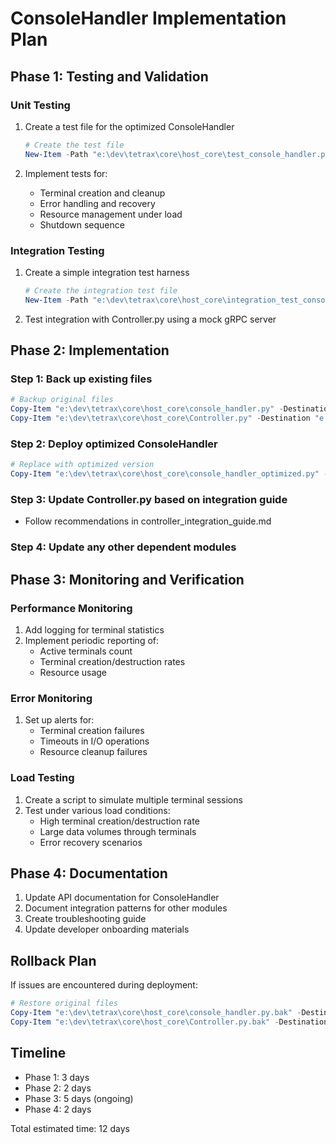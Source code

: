 # ConsoleHandler Implementation Plan

## Phase 1: Testing and Validation

### Unit Testing
1. Create a test file for the optimized ConsoleHandler
   ```powershell
   # Create the test file
   New-Item -Path "e:\dev\tetrax\core\host_core\test_console_handler.py" -ItemType "file"
   ```

2. Implement tests for:
   - Terminal creation and cleanup
   - Error handling and recovery
   - Resource management under load
   - Shutdown sequence

### Integration Testing
1. Create a simple integration test harness
   ```powershell
   # Create the integration test file
   New-Item -Path "e:\dev\tetrax\core\host_core\integration_test_console.py" -ItemType "file"
   ```

2. Test integration with Controller.py using a mock gRPC server

## Phase 2: Implementation

### Step 1: Back up existing files
```powershell
# Backup original files
Copy-Item "e:\dev\tetrax\core\host_core\console_handler.py" -Destination "e:\dev\tetrax\core\host_core\console_handler.py.bak"
Copy-Item "e:\dev\tetrax\core\host_core\Controller.py" -Destination "e:\dev\tetrax\core\host_core\Controller.py.bak"
```

### Step 2: Deploy optimized ConsoleHandler
```powershell
# Replace with optimized version
Copy-Item "e:\dev\tetrax\core\host_core\console_handler_optimized.py" -Destination "e:\dev\tetrax\core\host_core\console_handler.py"
```

### Step 3: Update Controller.py based on integration guide
- Follow recommendations in controller_integration_guide.md

### Step 4: Update any other dependent modules

## Phase 3: Monitoring and Verification

### Performance Monitoring
1. Add logging for terminal statistics
2. Implement periodic reporting of:
   - Active terminals count
   - Terminal creation/destruction rates
   - Resource usage

### Error Monitoring
1. Set up alerts for:
   - Terminal creation failures
   - Timeouts in I/O operations
   - Resource cleanup failures

### Load Testing
1. Create a script to simulate multiple terminal sessions
2. Test under various load conditions:
   - High terminal creation/destruction rate
   - Large data volumes through terminals
   - Error recovery scenarios

## Phase 4: Documentation

1. Update API documentation for ConsoleHandler
2. Document integration patterns for other modules
3. Create troubleshooting guide
4. Update developer onboarding materials

## Rollback Plan

If issues are encountered during deployment:

```powershell
# Restore original files
Copy-Item "e:\dev\tetrax\core\host_core\console_handler.py.bak" -Destination "e:\dev\tetrax\core\host_core\console_handler.py"
Copy-Item "e:\dev\tetrax\core\host_core\Controller.py.bak" -Destination "e:\dev\tetrax\core\host_core\Controller.py"
```

## Timeline

- Phase 1: 3 days
- Phase 2: 2 days
- Phase 3: 5 days (ongoing)
- Phase 4: 2 days

Total estimated time: 12 days
